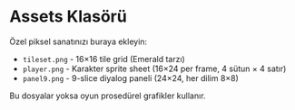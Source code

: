 # Assets Klasörü

Özel piksel sanatınızı buraya ekleyin:

- `tileset.png` - 16×16 tile grid (Emerald tarzı)
- `player.png` - Karakter sprite sheet (16×24 per frame, 4 sütun × 4 satır)
- `panel9.png` - 9-slice diyalog paneli (24×24, her dilim 8×8)

Bu dosyalar yoksa oyun prosedürel grafikler kullanır.
